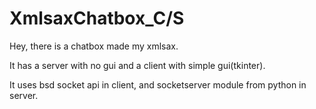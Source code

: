 # XmlsaxChatbox_C/S
Hey, there is a chatbox made my xmlsax.



It has a server with no gui and a client with simple gui(tkinter).



It uses bsd socket api in client, and socketserver module from python in server.

